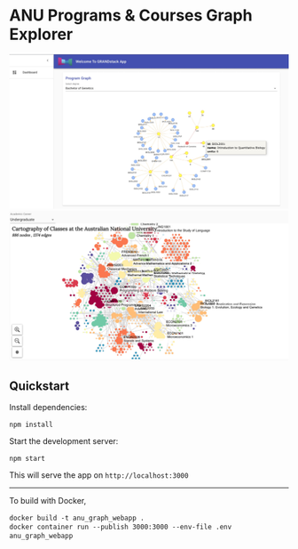 # ANU Programs & Courses Graph Explorer

![](img/1.jpg)
![](img/2.jpg)

## Quickstart


Install dependencies:

```
npm install
```

Start the development server:

```
npm start
```

This will serve the app on `http://localhost:3000`

---
To build with Docker,

```
docker build -t anu_graph_webapp .
docker container run --publish 3000:3000 --env-file .env anu_graph_webapp
```